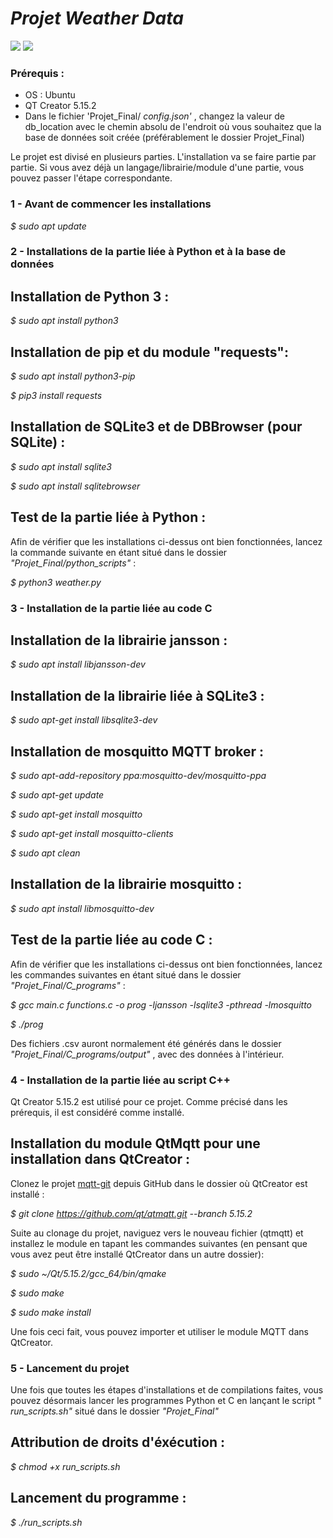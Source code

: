# *Projet Weather Data*

![](RackMultipart20230525-1-7yasw7_html_9f4d251b08dd6c4d.png) ![](RackMultipart20230525-1-7yasw7_html_a91048167f7c9898.png)

### Prérequis :

- OS : Ubuntu
- QT Creator 5.15.2
- Dans le fichier 'Projet\_Final/ *config.json'* , changez la valeur de db\_location avec le chemin absolu de l'endroit où vous souhaitez que la base de données soit créée (préférablement le dossier Projet\_Final)

Le projet est divisé en plusieurs parties. L'installation va se faire partie par partie. Si vous avez déjà un langage/librairie/module d'une partie, vous pouvez passer l'étape correspondante.

### 1 - Avant de commencer les installations

*$ sudo apt update*

### 2 - Installations de la partie liée à Python et à la base de données

## Installation de Python 3 :

*$ sudo apt install python3*

## Installation de pip et du module "requests":

*$ sudo apt install python3-pip*

*$ pip3 install requests*

## Installation de SQLite3 et de DBBrowser (pour SQLite) :

*$ sudo apt install sqlite3*

*$ sudo apt install sqlitebrowser*

## Test de la partie liée à Python :

Afin de vérifier que les installations ci-dessus ont bien fonctionnées, lancez la commande suivante en étant situé dans le dossier *"Projet\_Final/python\_scripts"* :

*$ python3 weather.py*

### 3 - Installation de la partie liée au code C

## Installation de la librairie jansson :

*$ sudo apt install libjansson-dev*

## Installation de la librairie liée à SQLite3 :

*$ sudo apt-get install libsqlite3-dev*

## Installation de mosquitto MQTT broker :

*$ sudo apt-add-repository ppa:mosquitto-dev/mosquitto-ppa*

*$ sudo apt-get update*

*$ sudo apt-get install mosquitto*

*$ sudo apt-get install mosquitto-clients*

*$ sudo apt clean*

## Installation de la librairie mosquitto :

*$ sudo apt install libmosquitto-dev*

## Test de la partie liée au code C :

Afin de vérifier que les installations ci-dessus ont bien fonctionnées, lancez les commandes suivantes en étant situé dans le dossier *"Projet\_Final/C\_programs"* :

*$ gcc main.c functions.c -o prog -ljansson -lsqlite3 -pthread -lmosquitto*

*$ ./prog*

Des fichiers .csv auront normalement été générés dans le dossier *"Projet\_Final/C\_programs/output"* , avec des données à l'intérieur.

### 4 - Installation de la partie liée au script C++

Qt Creator 5.15.2 est utilisé pour ce projet. Comme précisé dans les prérequis, il est considéré comme installé.

## Installation du module QtMqtt pour une installation dans QtCreator :

Clonez le projet [mqtt-git](https://github.com/qt/qtmqtt) depuis GitHub dans le dossier où QtCreator est installé :

*$ git clone https://github.com/qt/qtmqtt.git --branch 5.15.2*

Suite au clonage du projet, naviguez vers le nouveau fichier (qtmqtt) et installez le module en tapant les commandes suivantes (en pensant que vous avez peut être installé QtCreator dans un autre dossier):

*$ sudo ~/Qt/5.15.2/gcc\_64/bin/qmake*

*$ sudo make*

*$ sudo make install*

Une fois ceci fait, vous pouvez importer et utiliser le module MQTT dans QtCreator.

### 5 - Lancement du projet

Une fois que toutes les étapes d'installations et de compilations faites, vous pouvez désormais lancer les programmes Python et C en lançant le script " *run\_scripts.sh"* situé dans le dossier *"Projet\_Final"*

## Attribution de droits d'éxécution :

*$ chmod +x run\_scripts.sh*

## Lancement du programme :

*$ ./run\_scripts.sh*

